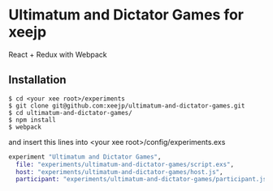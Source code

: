 # Ultimatum and Dictator Games for xeejp
React + Redux with Webpack

## Installation
```
$ cd <your xee root>/experiments
$ git clone git@github.com:xeejp/ultimatum-and-dictator-games.git
$ cd ultimatum-and-dictator-games/
$ npm install
$ webpack
```
and insert  this lines into \<your xee root\>/config/experiments.exs
```exs:experiments.exs
experiment "Ultimatum and Dictator Games",
  file: "experiments/ultimatum-and-dictator-games/script.exs",
  host: "experiments/ultimatum-and-dictator-games/host.js",
  participant: "experiments/ultimatum-and-dictator-games/participant.js"
```
